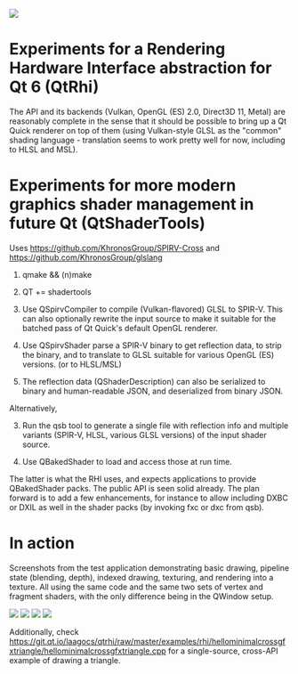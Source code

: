 ![](https://git.qt.io/laagocs/qtrhi/raw/master/rhi2.png)

Experiments for a Rendering Hardware Interface abstraction for Qt 6 (QtRhi)
===================================================================

The API and its backends (Vulkan, OpenGL (ES) 2.0, Direct3D 11, Metal) are
reasonably complete in the sense that it should be possible to bring up a Qt
Quick renderer on top of them (using Vulkan-style GLSL as the "common" shading
language - translation seems to work pretty well for now, including to HLSL and
MSL).

Experiments for more modern graphics shader management in future Qt (QtShaderTools)
===================================================================

Uses https://github.com/KhronosGroup/SPIRV-Cross and https://github.com/KhronosGroup/glslang

1. qmake && (n)make

2. QT += shadertools

3. Use QSpirvCompiler to compile (Vulkan-flavored) GLSL to SPIR-V. This can also optionally rewrite the input source to make it suitable for the batched pass of Qt Quick's default OpenGL renderer.

4. Use QSpirvShader parse a SPIR-V binary to get reflection data, to strip the binary, and to translate to GLSL suitable for various OpenGL (ES) versions. (or to HLSL/MSL)

5. The reflection data (QShaderDescription) can also be serialized to binary and human-readable JSON, and deserialized from binary JSON.

Alternatively,

3. Run the qsb tool to generate a single file with reflection info and multiple variants (SPIR-V, HLSL, various GLSL versions) of the input shader source.

4. Use QBakedShader to load and access those at run time.

The latter is what the RHI uses, and expects applications to provide QBakedShader packs.
The public API is seen solid already. The plan forward is to add a few enhancements, for instance to allow including DXBC or DXIL as well in the shader packs (by invoking fxc or dxc from qsb).

In action
=========

Screenshots from the test application demonstrating basic drawing, pipeline
state (blending, depth), indexed drawing, texturing, and rendering into a
texture. All using the same code and the same two sets of vertex and fragment
shaders, with the only difference being in the QWindow setup.

![](https://git.qt.io/laagocs/qtrhi/raw/master/screenshot_d3d.png)
![](https://git.qt.io/laagocs/qtrhi/raw/master/screenshot_gl.png)
![](https://git.qt.io/laagocs/qtrhi/raw/master/screenshot_vk.png)
![](https://git.qt.io/laagocs/qtrhi/raw/master/screenshot_mtl.png)

Additionally, check
https://git.qt.io/laagocs/qtrhi/raw/master/examples/rhi/hellominimalcrossgfxtriangle/hellominimalcrossgfxtriangle.cpp
for a single-source, cross-API example of drawing a triangle.
